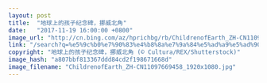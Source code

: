 ```yaml
---
layout: post
title:  "地球上的孩子纪念碑，挪威北角"
date:   "2017-11-19 16:00:00 +0800"
image_url: "http://cn.bing.com/az/hprichbg/rb/ChildrenofEarth_ZH-CN11097669458_1920x1080.jpg"
link: "/search?q=%e5%9c%b0%e7%90%83%e4%b8%8a%e7%9a%84%e5%ad%a9%e5%ad%90%e7%ba%aa%e5%bf%b5%e7%a2%91&form=hpcapt&mkt=zh-cn"
copyright: "地球上的孩子纪念碑，挪威北角 (© Cultura/REX/Shutterstock)"
image_hash: "a807bbf813367ddd84cd2f198671668d"
image_filename: "ChildrenofEarth_ZH-CN11097669458_1920x1080.jpg"
---
```

